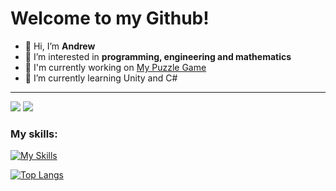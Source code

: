 # Welcome to my Github!

- 👋 Hi, I’m **Andrew**
- 👀 I’m interested in **programming, engineering and mathematics**
- 🔨 I'm currently working on [My Puzzle Game](https://discord.gg/bBcFNrt2NS)
- 🌱 I’m currently learning Unity and C#

___

![](https://komarev.com/ghpvc/?username=JustAnCore)
![](https://www.codewars.com/users/JustAnCore/badges/small)

### My skills:
[![My Skills](https://skillicons.dev/icons?i=js,jquery,html,css,ps,arduino,blender,cs,visualstudio,vscode,unity,cpp,git,github,latex)](https://skillicons.dev)

[![Top Langs](https://github-readme-stats.vercel.app/api/top-langs/?username=JustAnCore&layout=compact)](https://github.com/anuraghazra/github-readme-stats)
